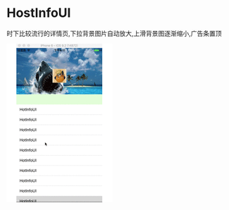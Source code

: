 # HostInfoUI
时下比较流行的详情页,下拉背景图片自动放大,上滑背景图逐渐缩小,广告条置顶

![image](https://github.com/nemo316/HostInfoUI/blob/master/GIF/infoa.gif)




